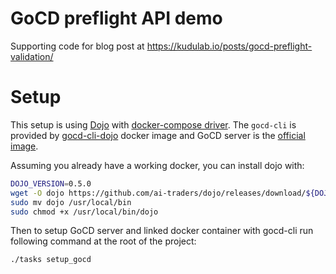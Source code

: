 # GoCD preflight API demo

Supporting code for blog post at https://kudulab.io/posts/gocd-preflight-validation/

# Setup

This setup is using [Dojo](https://github.com/ai-traders/dojo) with [docker-compose driver](https://github.com/ai-traders/dojo#docker-compose-driver).
The `gocd-cli` is provided by [gocd-cli-dojo](https://github.com/gocd-contrib/docker-gocd-cli-dojo) docker image and GoCD server is the [official image]((https://github.com/gocd/docker-gocd-server)).

Assuming you already have a working docker, you can install dojo with:
```bash
DOJO_VERSION=0.5.0
wget -O dojo https://github.com/ai-traders/dojo/releases/download/${DOJO_VERSION}/dojo_linux_amd64
sudo mv dojo /usr/local/bin
sudo chmod +x /usr/local/bin/dojo
```

Then to setup GoCD server and linked docker container with gocd-cli run following command at the root of the project:
```
./tasks setup_gocd
```
